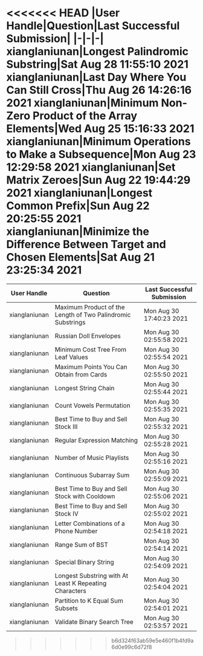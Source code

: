 <<<<<<< HEAD
|User Handle|Question|Last Successful Submission|
|-|-|-|
xianglaniunan|Longest Palindromic Substring|Sat Aug 28 11:55:10 2021
xianglaniunan|Last Day Where You Can Still Cross|Thu Aug 26 14:26:16 2021
xianglaniunan|Minimum Non-Zero Product of the Array Elements|Wed Aug 25 15:16:33 2021
xianglaniunan|Minimum Operations to Make a Subsequence|Mon Aug 23 12:29:58 2021
xianglaniunan|Set Matrix Zeroes|Sun Aug 22 19:44:29 2021
xianglaniunan|Longest Common Prefix|Sun Aug 22 20:25:55 2021
xianglaniunan|Minimize the Difference Between Target and Chosen Elements|Sat Aug 21 23:25:34 2021
=======
|User Handle|Question|Last Successful Submission|
|-|-|-|
xianglaniunan|Maximum Product of the Length of Two Palindromic Substrings|Mon Aug 30 17:40:23 2021
xianglaniunan|Russian Doll Envelopes|Mon Aug 30 02:55:58 2021
xianglaniunan|Minimum Cost Tree From Leaf Values|Mon Aug 30 02:55:54 2021
xianglaniunan|Maximum Points You Can Obtain from Cards|Mon Aug 30 02:55:50 2021
xianglaniunan|Longest String Chain|Mon Aug 30 02:55:44 2021
xianglaniunan|Count Vowels Permutation|Mon Aug 30 02:55:35 2021
xianglaniunan|Best Time to Buy and Sell Stock III|Mon Aug 30 02:55:32 2021
xianglaniunan|Regular Expression Matching|Mon Aug 30 02:55:28 2021
xianglaniunan|Number of Music Playlists|Mon Aug 30 02:55:16 2021
xianglaniunan|Continuous Subarray Sum|Mon Aug 30 02:55:09 2021
xianglaniunan|Best Time to Buy and Sell Stock with Cooldown|Mon Aug 30 02:55:06 2021
xianglaniunan|Best Time to Buy and Sell Stock IV|Mon Aug 30 02:55:02 2021
xianglaniunan|Letter Combinations of a Phone Number|Mon Aug 30 02:54:18 2021
xianglaniunan|Range Sum of BST|Mon Aug 30 02:54:14 2021
xianglaniunan|Special Binary String|Mon Aug 30 02:54:09 2021
xianglaniunan|Longest Substring with At Least K Repeating Characters|Mon Aug 30 02:54:04 2021
xianglaniunan|Partition to K Equal Sum Subsets|Mon Aug 30 02:54:01 2021
xianglaniunan|Validate Binary Search Tree|Mon Aug 30 02:53:57 2021
>>>>>>> b6d324f63ab59e5e460f1b4fd9a6d0e99c6d72f8
